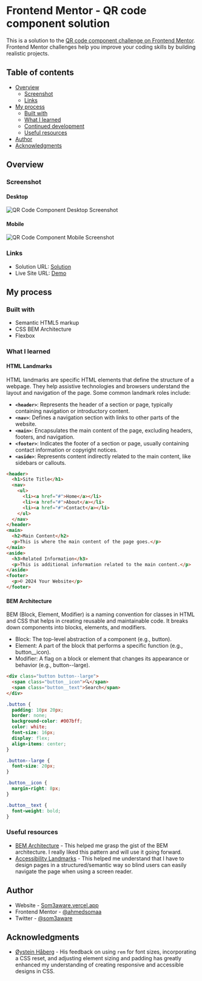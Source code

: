 # Frontend Mentor - QR code component solution

This is a solution to the [QR code component challenge on Frontend Mentor](https://www.frontendmentor.io/challenges/qr-code-component-iux_sIO_H). Frontend Mentor challenges help you improve your coding skills by building realistic projects.

## Table of contents

- [Overview](#overview)
  - [Screenshot](#screenshot)
  - [Links](#links)
- [My process](#my-process)
  - [Built with](#built-with)
  - [What I learned](#what-i-learned)
  - [Continued development](#continued-development)
  - [Useful resources](#useful-resources)
- [Author](#author)
- [Acknowledgments](#acknowledgments)

## Overview

### Screenshot

#### Desktop

![QR Code Component Desktop Screenshot](./img/desktop-screenshot.png)

#### Mobile

![QR Code Component Mobile Screenshot](./img/mobile-screenshot.png)

### Links

- Solution URL: [Solution](https://github.com/ahmedsomaa/frontendmentor-challengs/tree/main/src/newbie/qr-code-component)
- Live Site URL: [Demo](https://ahmedsomaa.github.io/frontendmentor-challengs/src/newbie/qr-code-component/)

## My process

### Built with

- Semantic HTML5 markup
- CSS BEM Architecture
- Flexbox

### What I learned

#### HTML Landmarks

HTML landmarks are specific HTML elements that define the structure of a webpage. They help assistive technologies and browsers understand the layout and navigation of the page. Some common landmark roles include:

- **`<header>`**: Represents the header of a section or page, typically containing navigation or introductory content.
- **`<nav>`**: Defines a navigation section with links to other parts of the website.
- **`<main>`**: Encapsulates the main content of the page, excluding headers, footers, and navigation.
- **`<footer>`**: Indicates the footer of a section or page, usually containing contact information or copyright notices.
- **`<aside>`**: Represents content indirectly related to the main content, like sidebars or callouts.

```html
<header>
  <h1>Site Title</h1>
  <nav>
    <ul>
      <li><a href="#">Home</a></li>
      <li><a href="#">About</a></li>
      <li><a href="#">Contact</a></li>
    </ul>
  </nav>
</header>
<main>
  <h2>Main Content</h2>
  <p>This is where the main content of the page goes.</p>
</main>
<aside>
  <h3>Related Information</h3>
  <p>This is additional information related to the main content.</p>
</aside>
<footer>
  <p>© 2024 Your Website</p>
</footer>
```

#### BEM Architecture

BEM (Block, Element, Modifier) is a naming convention for classes in HTML and CSS that helps in creating reusable and maintainable code. It breaks down components into blocks, elements, and modifiers.

- Block: The top-level abstraction of a component (e.g., button).
- Element: A part of the block that performs a specific function (e.g., button\_\_icon).
- Modifier: A flag on a block or element that changes its appearance or behavior (e.g., button--large).

```html
<div class="button button--large">
  <span class="button__icon">🔍</span>
  <span class="button__text">Search</span>
</div>
```

```css
.button {
  padding: 10px 20px;
  border: none;
  background-color: #007bff;
  color: white;
  font-size: 16px;
  display: flex;
  align-items: center;
}

.button--large {
  font-size: 20px;
}

.button__icon {
  margin-right: 8px;
}

.button__text {
  font-weight: bold;
}
```

### Useful resources

- [BEM Architecture](https://getbem.com/) - This helped me grasp the gist of the BEM architecture. I really liked this pattern and will use it going forward.
- [Accessibility Landmarks](https://www.w3schools.com/accessibility/accessibility_landmarks.php) - This helped me understand that I have to design pages in a structured/semantic way so blind users can easily navigate the page when using a screen reader.

## Author

- Website - [Som3aware.vercel.app](https://som3aware.vercel.app)
- Frontend Mentor - [@ahmedsomaa](https://www.frontendmentor.io/profile/ahmedsomaa)
- Twitter - [@som3aware](https://www.x.com/som3aware)

## Acknowledgments

- [Øystein Håberg](https://www.frontendmentor.io/profile/Islandstone89) - His feedback on using `rem` for font sizes, incorporating a CSS reset, and adjusting element sizing and padding has greatly enhanced my understanding of creating responsive and accessible designs in CSS.
